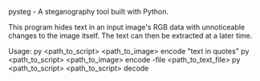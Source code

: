 pysteg - A steganography tool built with Python. 

This program hides text in an input image's RGB data with unnoticeable changes to the image itself. The text can then be extracted at a later time.

Usage: py <path_to_script> <path_to_image> encode "text in quotes"
       py <path_to_script> <path_to_image> encode -file <path_to_text_file>
       py <path_to_script> <path_to_script> decode
